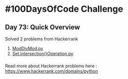 # #100DaysOfCode Challenge
## Day 73: Quick Overview
Solved 2 problems from Hackerrank  
1. [ModDivMod.py](https://github.com/divyatejakotteti/100DaysOfCode/blob/master/Day%2073/ModDivMod.py)
3. [Set.intersection()Operation.py](https://github.com/divyatejakotteti/100DaysOfCode/blob/master/Day%2073/Set.intersection()Operation.py)
### 
Read more about Hackerrank problems here : https://www.hackerrank.com/domains/python